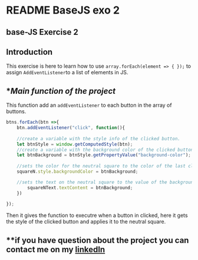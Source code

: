 # **README BaseJS exo 2**

## **base-JS Exercise 2**

## **Introduction**

This exercise is here to learn how to use `array.forEach(element => { });` to assign `AddEventListener`to a list of elements in JS.

## **Main function of the project*


This function add an `addEventListener` to each button in the array of buttons.
```js
btns.forEach(btn =>{
    btn.addEventListener("click", function(){
      
    //create a variable with the style info of the clicked button.
    let btnStyle = window.getComputedStyle(btn);
    //create a variable with the background color of the clicked button.
    let btnBackground = btnStyle.getPropertyValue("background-color");
    
    //sets the color for the neutral square to the color of the last clicked square.
    squareN.style.backgroundColor = btnBackground;

    //sets the text on the neutral square to the value of the background color.
        squareNText.textContent = btnBackground;
    })
    
});
```
Then it gives the function to executre when a button in clicked, here it gets the style of the clicked button and applies it to the neutral square.


## **if you have question about the project you can contact me on my **[linkedIn](https://www.linkedin.com/in/nassim-hammoudi-8a5235314/)**
